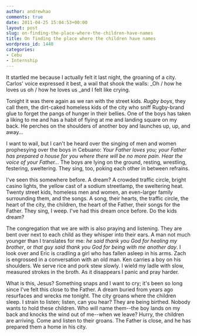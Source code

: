 ```yaml
---
author: andrewhao
comments: true
date: 2011-04-25 15:04:53+00:00
layout: post
slug: on-finding-the-place-where-the-children-have-names
title: On finding the place where the children have names
wordpress_id: 1448
categories:
- Cebu
- Internship
---
```


It startled me because I actually felt it last night, the groaning of a city. Carlos' voice expressed it best, a wail that shook the walls: _Oh / how he loves us oh / how he loves us _and I felt like crying.

Tonight it was there again as we ran with the street kids. _Rugby boys_, they call them, the dirt-caked homeless kids of the city who sniff Rugby-brand glue to forget the pangs of hunger in their bellies. One of the boys has taken a liking to me and has a habit of flying at me and landing square on my back. He perches on the shoulders of another boy and launches up, up, and away...

I want to wail, but I can't be heard over the singing of men and women prophesying over the boys in Cebuano: _Your Father loves you; your Father has prepared a house for you where there will be no more pain_. _Hear the voice of your Father..._ The boys are lying on the ground, resting, wrestling, festering, sweltering. They sing, too, poking each other in between refrains.

I've seen this somewhere before. A dream? A crowded traffic circle, bright casino lights, the yellow cast of a sodium streetlamp, the sweltering heat. Twenty street kids, homeless men and women, an even-larger family surrounding them, and the songs. A song, their hearts, the traffic circle, the heart of the city, the children, the heart of the Father, their songs for the Father. They sing, I weep. I've had this dream once before. Do the kids dream?

The congregation that we are with is also praying and listening. They are bent over next to each child as they whisper into their ears. A man not much younger than I translates for me: _he said thank you God for healing my brother_, or _that guy said thank you God for being with me another day_. I look over and Eric is cradling a girl who has fallen asleep in his arms. Zach is engrossed in a conversation with an old man. Ken carries a boy on his shoulders. We serve rice and pork stew slowly. I wield my ladle with slow, measured strokes in the broth. As it disappears I panic and pray harder.

What is this, Jesus? Something snaps and I want to cry; it's been so long since I've felt this close to the Father. A dream buried from years ago resurfaces and wrecks me tonight. The city groans where the children sleep. I strain to listen; listen, can you hear? They are being birthed. Nobody wants to hold these children. Who will name them--the boy lands on my back and knocks the wind out of me--when we leave? Hurry, the children are arriving. Come and listen to their groans. The Father is close, and he has prepared them a home in his city.
